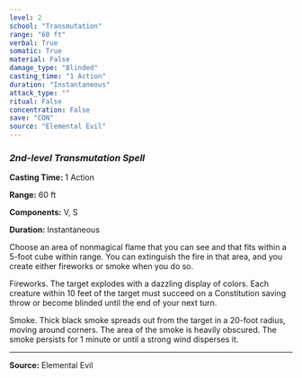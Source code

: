 ```yaml
---
level: 2
school: "Transmutation"
range: "60 ft"
verbal: True
somatic: True
material: False
damage_type: "Blinded"
casting_time: "1 Action"
duration: "Instantaneous"
attack_type: ""
ritual: False
concentration: False
save: "CON"
source: "Elemental Evil"
---
```


### *2nd-level Transmutation Spell*

**Casting Time:** 1 Action

**Range:** 60 ft

**Components:** V, S

**Duration:** Instantaneous

Choose an area of nonmagical flame that you can see and that fits within a 5-foot cube within range. You can extinguish the fire in that area, and you create either fireworks or smoke when you do so.
 
 Fireworks. The target explodes with a dazzling display of colors. Each creature within 10 feet of the target must succeed on a Constitution saving throw or become blinded until the end of your next turn.
 
 Smoke. Thick black smoke spreads out from the target in a 20-foot radius, moving around corners. The area of the smoke is heavily obscured. The smoke persists for 1 minute or until a strong wind disperses it.

---
**Source:** Elemental Evil
